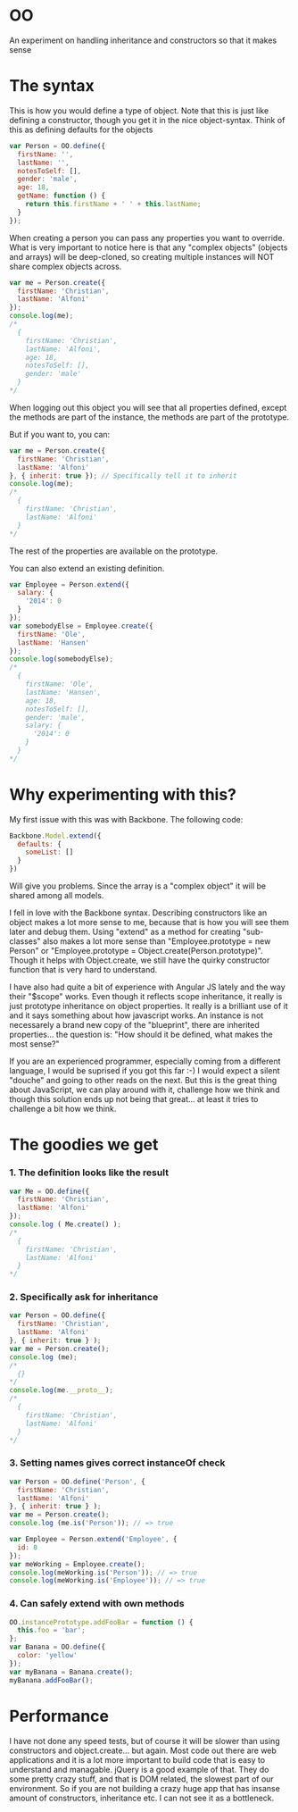 OO
==

An experiment on handling inheritance and constructors so that it makes sense

# The syntax

This is how you would define a type of object. Note that this is just like defining a constructor, though you 
get it in the nice object-syntax. Think of this as defining defaults for the objects

```javascript
var Person = OO.define({
  firstName: '',
  lastName: '',
  notesToSelf: [],
  gender: 'male',
  age: 18,
  getName: function () {
    return this.firstName + ' ' + this.lastName;
  }
});
```



When creating a person you can pass any properties you want to override. What is very important to notice here is
that any "complex objects" (objects and arrays) will be deep-cloned, so creating multiple instances will NOT share complex objects across.

```javascript
var me = Person.create({
  firstName: 'Christian',
  lastName: 'Alfoni'
});
console.log(me);
/*
  {
    firstName: 'Christian',
    lastName: 'Alfoni',
    age: 18,
    notesToSelf: [],
    gender: 'male'
  }
*/
```

When logging out this object you will see that all properties defined, except the methods are part of the instance, the methods are part of the prototype.

But if you want to, you can:
```javascript
var me = Person.create({
  firstName: 'Christian',
  lastName: 'Alfoni'
}, { inherit: true }); // Specifically tell it to inherit
console.log(me);
/*
  {
    firstName: 'Christian',
    lastName: 'Alfoni'
  }
*/
```
The rest of the properties are available on the prototype.

You can also extend an existing definition.
```javascript
var Employee = Person.extend({
  salary: {
    '2014': 0
  }
});
var somebodyElse = Employee.create({
  firstName: 'Ole',
  lastName: 'Hansen'
});
console.log(somebodyElse);
/*
  {
    firstName: 'Ole',
    lastName: 'Hansen',
    age: 18,
    notesToSelf: [],
    gender: 'male',
    salary: {
      '2014': 0
    }
  }
*/
```

# Why experimenting with this?
My first issue with this was with Backbone. The following code:
```javascript
Backbone.Model.extend({
  defaults: {
    someList: []
  }
})
```
Will give you problems. Since the array is a "complex object" it will be shared among all models.

I fell in love with the Backbone syntax. Describing constructors like an object makes a lot more sense to me, because that is how you will see them later and debug them. Using "extend" as a method for creating "sub-classes" also makes a lot more sense than "Employee.prototype = new Person" or "Employee.prototype = Object.create(Person.prototype)". Though it helps with Object.create, we still have the quirky constructor function that is very hard to understand.

I have also had quite a bit of experience with Angular JS lately and the way their "$scope" works. Even though it reflects scope inheritance, it really is just prototype inheritance on object properties. It really is a brilliant use of it and it says something about how javascript works. An instance is not necessarely a brand new copy of the "blueprint", there are inherited properties... the question is: "How should it be defined, what makes the most sense?"

If you are an experienced programmer, especially coming from a different language, I would be suprised if you got this far :-) I would expect a silent "douche" and going to other reads on the next. But this is the great thing about JavaScript, we can play around with it, challenge how we think and though this solution ends up not being that great... at least it tries to challenge a bit how we think.

# The goodies we get

### 1. The definition looks like the result
```javascript
var Me = OO.define({
  firstName: 'Christian',
  lastName: 'Alfoni'
});
console.log ( Me.create() );
/*
  {
    firstName: 'Christian',
    lastName: 'Alfoni'
  }
*/
```
### 2. Specifically ask for inheritance
```javascript
var Person = OO.define({
  firstName: 'Christian',
  lastName: 'Alfoni'
}, { inherit: true } );
var me = Person.create();
console.log (me);
/*
  {}
*/
console.log(me.__proto__);
/*
  {
    firstName: 'Christian',
    lastName: 'Alfoni'
  }
*/
```
### 3. Setting names gives correct instanceOf check
```javascript
var Person = OO.define('Person', {
  firstName: 'Christian',
  lastName: 'Alfoni'
}, { inherit: true } );
var me = Person.create();
console.log (me.is('Person')); // => true

var Employee = Person.extend('Employee', {
  id: 0
});
var meWorking = Employee.create();
console.log(meWorking.is('Person')); // => true
console.log(meWorking.is('Employee')); // => true
```
### 4. Can safely extend with own methods
```javascript
OO.instancePrototype.addFooBar = function () {
  this.foo = 'bar';
};
var Banana = OO.define({
  color: 'yellow'
});
var myBanana = Banana.create();
myBanana.addFooBar();
```

# Performance
I have not done any speed tests, but of course it will be slower than using constructors and object.create... but again. Most code out there are web applications and it is a lot more important to build code that is easy to understand and managable. jQuery is a good example of that. They do some pretty crazy stuff, and that is DOM related, the slowest part of our environment. So if you are not building a crazy huge app that has insanse amount of constructors, inheritance etc. I can not see it as a bottleneck.

